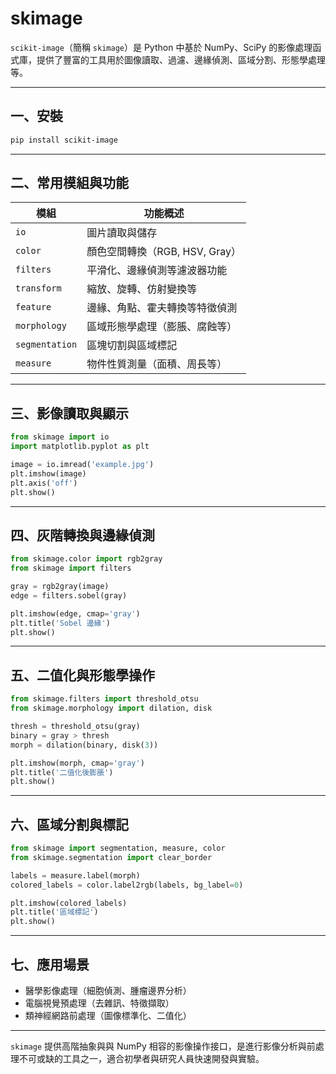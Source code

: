 # skimage

`scikit-image`（簡稱 `skimage`）是 Python 中基於 NumPy、SciPy 的影像處理函式庫，提供了豐富的工具用於圖像讀取、過濾、邊緣偵測、區域分割、形態學處理等。

---

## 一、安裝

```bash
pip install scikit-image
```

---

## 二、常用模組與功能

| 模組             | 功能概述                   |
| -------------- | ---------------------- |
| `io`           | 圖片讀取與儲存                |
| `color`        | 顏色空間轉換（RGB, HSV, Gray） |
| `filters`      | 平滑化、邊緣偵測等濾波器功能         |
| `transform`    | 縮放、旋轉、仿射變換等            |
| `feature`      | 邊緣、角點、霍夫轉換等特徵偵測        |
| `morphology`   | 區域形態學處理（膨脹、腐蝕等）        |
| `segmentation` | 區塊切割與區域標記              |
| `measure`      | 物件性質測量（面積、周長等）         |

---

## 三、影像讀取與顯示

```python
from skimage import io
import matplotlib.pyplot as plt

image = io.imread('example.jpg')
plt.imshow(image)
plt.axis('off')
plt.show()
```

---

## 四、灰階轉換與邊緣偵測

```python
from skimage.color import rgb2gray
from skimage import filters

gray = rgb2gray(image)
edge = filters.sobel(gray)

plt.imshow(edge, cmap='gray')
plt.title('Sobel 邊緣')
plt.show()
```

---

## 五、二值化與形態學操作

```python
from skimage.filters import threshold_otsu
from skimage.morphology import dilation, disk

thresh = threshold_otsu(gray)
binary = gray > thresh
morph = dilation(binary, disk(3))

plt.imshow(morph, cmap='gray')
plt.title('二值化後膨脹')
plt.show()
```

---

## 六、區域分割與標記

```python
from skimage import segmentation, measure, color
from skimage.segmentation import clear_border

labels = measure.label(morph)
colored_labels = color.label2rgb(labels, bg_label=0)

plt.imshow(colored_labels)
plt.title('區域標記')
plt.show()
```

---

## 七、應用場景

* 醫學影像處理（細胞偵測、腫瘤邊界分析）
* 電腦視覺預處理（去雜訊、特徵擷取）
* 類神經網路前處理（圖像標準化、二值化）

---

`skimage` 提供高階抽象與與 NumPy 相容的影像操作接口，是進行影像分析與前處理不可或缺的工具之一，適合初學者與研究人員快速開發與實驗。
